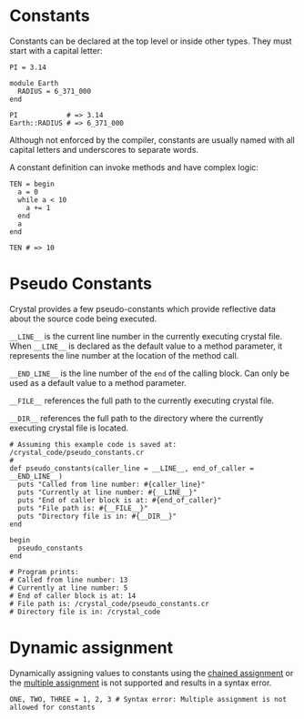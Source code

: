 # Constants

Constants can be declared at the top level or inside other types. They must start with a capital letter:

```crystal
PI = 3.14

module Earth
  RADIUS = 6_371_000
end

PI            # => 3.14
Earth::RADIUS # => 6_371_000
```

Although not enforced by the compiler, constants are usually named with all capital letters and underscores to separate words.

A constant definition can invoke methods and have complex logic:

```crystal
TEN = begin
  a = 0
  while a < 10
    a += 1
  end
  a
end

TEN # => 10
```

# Pseudo Constants

Crystal provides a few pseudo-constants which provide reflective data about the source code being executed.

`__LINE__` is the current line number in the currently executing crystal file. When `__LINE__` is declared as the default value to a method parameter, it represents the line number at the location of the method call.

`__END_LINE__` is the line number of the `end` of the calling block. Can only be used as a default value to a method parameter.

`__FILE__` references the full path to the currently executing crystal file.

`__DIR__` references the full path to the directory where the currently executing crystal file is located.

```crystal
# Assuming this example code is saved at: /crystal_code/pseudo_constants.cr
#
def pseudo_constants(caller_line = __LINE__, end_of_caller = __END_LINE__)
  puts "Called from line number: #{caller_line}"
  puts "Currently at line number: #{__LINE__}"
  puts "End of caller block is at: #{end_of_caller}"
  puts "File path is: #{__FILE__}"
  puts "Directory file is in: #{__DIR__}"
end

begin
  pseudo_constants
end

# Program prints:
# Called from line number: 13
# Currently at line number: 5
# End of caller block is at: 14
# File path is: /crystal_code/pseudo_constants.cr
# Directory file is in: /crystal_code
```

# Dynamic assignment

Dynamically assigning values to constants using the [chained assignment](assignment.md#chained-assignment) or the [multiple assignment](assignment.md#multiple-assignment) is not supported and results in a syntax error.

```crystal
ONE, TWO, THREE = 1, 2, 3 # Syntax error: Multiple assignment is not allowed for constants
```
